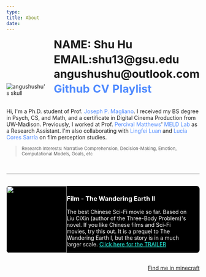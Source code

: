 ```yaml
---
type:
title: About
date: 
---
```

<style>
.link {
    color: #4f8aff !important;
    text-decoration: none !important;
    border-bottom: none !important;
}
.link:hover {
    font-weight: bold !important;
}
#head {
  transition: transform .5s ease-in-out;
}
#head:hover {
  transform: rotate(180deg);
}
#head-box {
    max-width: 15rem;
    max-height: 15rem;
    display: flex;
    align-items: flex-end
}
</style>
<div>
    <div style="margin:0 auto; display: flex; max-width: 40rem; height: auto;">
        <div id="head-box">
            <img id="head" src="/images/head.png" alt="angushushu's skull"></img>
        </div>
        <div style="padding-left:1rem;max-width:27rem;height:auto;display:flex;align-items:flex-end">
            <div style="max-width:27rem;height:auto;line-height:2.4rem;font-size:1.8rem">
                <b>NAME: Shu Hu </b><br>
                <b>EMAIL:shu13@gsu.edu</b><br>
                <b>angushushu@outlook.com</b><br>
                <a href="https://github.com/Angushushu" target="_blank" class="link"><b>Github</b>
                </a><a href="/files/Shu_CV.pdf" target="_blank" class="link"><b>CV</b>
                </a><a href="https://youtube.com/playlist?list=PLBFR62-14ItltucyGPoAHxL_gQOu0Q-Wi" target="_blank" class="link"><b>Playlist</b></a>
            </div>
        </div>
    </div>
</div>
<br/>

Hi, I'm a Ph.D. student of Prof. <a href="https://education.gsu.edu/profile/joe-magliano/" target="_blank" class="link">Joseph P. Magliano</a>. I received my BS degree in Psych, CS, and Math, and a certificate in Digital Cinema Production from UW-Madison. Previously, I worked at Prof. <a href="https://edpsych.education.wisc.edu/staff/matthews-percival/" target="_blank" class="link">Percival Matthews</a>' <a href="https://web.education.wisc.edu/pmatthews/" target="_blank" class="link">MELD Lab</a> as a Research Assistant. I'm also collaborating with <a href="https://web.northeastern.edu/ostadabbas/teams/lingfei-luan/" target="_blank" class="link">Lingfei Luan</a> and <a href="https://mediaschool.indiana.edu/people/profile.html?p=lucicore" target="_blank" class="link">Lucía Cores Sarría</a> on film perception studies.

> <small>Research Interests: Narrative Comprehension, Decision-Making, Emotion, Computational Models, Goals, etc</small>

<br>

---

<br>

<div style="width:100%; height:auto; display:flex; background-color: black;border-radius: 8px; color: white;overflow: hidden;">
    <div style="float:left; clear:both; margin: 0px; width:100rem;" align="center">
        <img src="/images/wandering_earth_2.jpeg" style="object-fit: cover; height:100%; margin-left:0;">
    </div>
    <!-- <div style="background-image:url(/images/wandering_earth_2.jpeg); width:100rem; height:0; padding-bottom:100%;overflow:hidden;background-position: center center; background-repeat:no-repeat;-webkit-background-size:cover;-moz-background-size:cover;background-size:cover"></div> -->
    <div style="padding-right:2rem; font-size:auto; width:200rem;">
        <h3> Film - The Wandering Earth II</h3>
        <p>The best Chinese Sci-Fi movie so far. Based on Liu CiXin (author of the Three-Body Problem)'s novel. If you like Chinese films and Sci-Fi movies, try this out. It is a prequel to The Wandering Earth I, but the story is in a much larger scale. <a style="color:#29ffea" href="https://www.youtube.com/watch?v=5BCkrGugChY">Click here for the TRAILER</a></p>
    </div>
</div>

<br>

<p align="right"><a href="http://www.cubexmc.net">Find me in minecraft</a></p>


